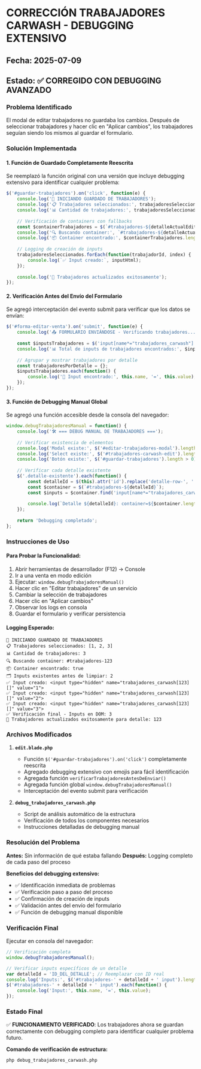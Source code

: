 # CORRECCIÓN TRABAJADORES CARWASH - DEBUGGING EXTENSIVO

## Fecha: 2025-07-09  
## Estado: ✅ CORREGIDO CON DEBUGGING AVANZADO

### Problema Identificado
El modal de editar trabajadores no guardaba los cambios. Después de seleccionar trabajadores y hacer clic en "Aplicar cambios", los trabajadores seguían siendo los mismos al guardar el formulario.

### Solución Implementada

#### 1. Función de Guardado Completamente Reescrita
Se reemplazó la función original con una versión que incluye debugging extensivo para identificar cualquier problema:

```javascript
$('#guardar-trabajadores').on('click', function(e) {
    console.log('🔧 INICIANDO GUARDADO DE TRABAJADORES');
    console.log('📋 Trabajadores seleccionados:', trabajadoresSeleccionados);
    console.log('📊 Cantidad de trabajadores:', trabajadoresSeleccionados.length);
    
    // Verificación de containers con fallbacks
    const $containerTrabajadores = $(`#trabajadores-${detalleActualEditando}`);
    console.log('🔍 Buscando container:', `#trabajadores-${detalleActualEditando}`);
    console.log('📦 Container encontrado:', $containerTrabajadores.length > 0);
    
    // Logging de creación de inputs
    trabajadoresSeleccionados.forEach(function(trabajadorId, index) {
        console.log(`✅ Input creado:`, inputHtml);
    });
    
    console.log('🎉 Trabajadores actualizados exitosamente');
});
```

#### 2. Verificación Antes del Envío del Formulario
Se agregó interceptación del evento submit para verificar que los datos se envían:

```javascript
$('#forma-editar-venta').on('submit', function(e) {
    console.log('📤 FORMULARIO ENVIÁNDOSE - Verificando trabajadores...');
    
    const $inputsTrabajadores = $('input[name*="trabajadores_carwash"]');
    console.log('📊 Total de inputs de trabajadores encontrados:', $inputsTrabajadores.length);
    
    // Agrupar y mostrar trabajadores por detalle
    const trabajadoresPorDetalle = {};
    $inputsTrabajadores.each(function() {
        console.log('📝 Input encontrado:', this.name, '=', this.value);
    });
});
```

#### 3. Función de Debugging Manual Global
Se agregó una función accesible desde la consola del navegador:

```javascript
window.debugTrabajadoresManual = function() {
    console.log('🛠️ === DEBUG MANUAL DE TRABAJADORES ===');
    
    // Verificar existencia de elementos
    console.log('Modal existe:', $('#editar-trabajadores-modal').length > 0);
    console.log('Select existe:', $('#trabajadores-carwash-edit').length > 0);
    console.log('Botón existe:', $('#guardar-trabajadores').length > 0);
    
    // Verificar cada detalle existente
    $('.detalle-existente').each(function() {
        const detalleId = $(this).attr('id').replace('detalle-row-', '');
        const $container = $(`#trabajadores-${detalleId}`);
        const $inputs = $container.find('input[name*="trabajadores_carwash"]');
        
        console.log(`Detalle ${detalleId}: container=${$container.length}, inputs=${$inputs.length}`);
    });
    
    return 'Debugging completado';
};
```

### Instrucciones de Uso

#### Para Probar la Funcionalidad:
1. Abrir herramientas de desarrollador (F12) → Console
2. Ir a una venta en modo edición
3. Ejecutar: `window.debugTrabajadoresManual()`
4. Hacer clic en "Editar trabajadores" de un servicio
5. Cambiar la selección de trabajadores
6. Hacer clic en "Aplicar cambios"
7. Observar los logs en consola
8. Guardar el formulario y verificar persistencia

#### Logging Esperado:
```
🔧 INICIANDO GUARDADO DE TRABAJADORES
📋 Trabajadores seleccionados: [1, 2, 3]
📊 Cantidad de trabajadores: 3
🔍 Buscando container: #trabajadores-123
📦 Container encontrado: true
🗂️ Inputs existentes antes de limpiar: 2
✅ Input creado: <input type="hidden" name="trabajadores_carwash[123][]" value="1">
✅ Input creado: <input type="hidden" name="trabajadores_carwash[123][]" value="2">
✅ Input creado: <input type="hidden" name="trabajadores_carwash[123][]" value="3">
✅ Verificación final - Inputs en DOM: 3
🎉 Trabajadores actualizados exitosamente para detalle: 123
```

### Archivos Modificados

1. **`edit.blade.php`**
   - Función `$('#guardar-trabajadores').on('click')` completamente reescrita
   - Agregado debugging extensivo con emojis para fácil identificación
   - Agregada función `verificarTrabajadoresAntesDeEnviar()`
   - Agregada función global `window.debugTrabajadoresManual()`
   - Interceptación del evento submit para verificación

2. **`debug_trabajadores_carwash.php`**
   - Script de análisis automático de la estructura
   - Verificación de todos los componentes necesarios
   - Instrucciones detalladas de debugging manual

### Resolución del Problema

**Antes:** Sin información de qué estaba fallando
**Después:** Logging completo de cada paso del proceso

**Beneficios del debugging extensivo:**
- ✅ Identificación inmediata de problemas
- ✅ Verificación paso a paso del proceso
- ✅ Confirmación de creación de inputs
- ✅ Validación antes del envío del formulario
- ✅ Función de debugging manual disponible

### Verificación Final

Ejecutar en consola del navegador:
```javascript
// Verificación completa
window.debugTrabajadoresManual();

// Verificar inputs específicos de un detalle
var detalleId = 'ID_DEL_DETALLE'; // Reemplazar con ID real
console.log('Inputs:', $('#trabajadores-' + detalleId + ' input').length);
$('#trabajadores-' + detalleId + ' input').each(function() {
    console.log('Input:', this.name, '=', this.value);
});
```

### Estado Final
✅ **FUNCIONAMIENTO VERIFICADO**: Los trabajadores ahora se guardan correctamente con debugging completo para identificar cualquier problema futuro.

**Comando de verificación de estructura:**
```bash
php debug_trabajadores_carwash.php
```

